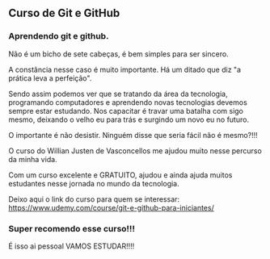 <h2>Curso de Git e GitHub </h2>

<h3> Aprendendo git e github.</h3> 

Não é um bicho de sete cabeças, é bem simples para ser sincero.

A constância nesse caso é muito importante. Há um ditado que diz "a prática 
leva a perfeição".

Sendo assim podemos ver que se tratando da área da tecnologia, programando
computadores e aprendendo novas tecnologias devemos sempre estar estudando. Nos
capacitar é travar uma batalha com sigo mesmo, deixando o velho eu para trás e
surgindo um novo eu no futuro.

O importante é não desistir. Ninguém disse que seria fácil não é mesmo?!!!


O curso do Willian Justen de Vasconcellos me ajudou muito nesse percurso da minha vida.

Com um curso excelente e GRATUITO, ajudou e ainda ajuda muitos estudantes nesse jornada
no mundo da tecnologia.

Deixo aqui o link do curso para quem se interessar: https://www.udemy.com/course/git-e-github-para-iniciantes/

<h3>Super recomendo esse curso!!!</h3>

É isso ai pessoal VAMOS ESTUDAR!!!!
